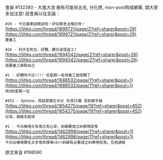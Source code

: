 會員 #132380 - 大風大浪 極有可能係五毛, 分化撚, mon-post狗或網軍, 請大家多加注意!
該會員以往言論：

`#29 - 今日晏奏就開波啦！好似緊急法嗰日咁！` <br>[https://lihkg.com/thread/1699721/page/2?ref=sharer&post=29](https://lihkg.com/thread/1699721/page/2?ref=sharer&post=29) <br>`要番工`

`#26 - 科大生死左，好嬲，聽日返唔返工?` <br>
[https://lihkg.com/thread/1694542/page/2?ref=sharer&post=26](https://lihkg.com/thread/1694542/page/2?ref=sharer&post=26) <br>
`我要番工麻醉自己`

`#1 - 好嬲阿今日!!!! 但星期一有得番工就唔嬲了` <br>
[https://lihkg.com/thread/1688532/page/1?ref=sharer&post=1](https://lihkg.com/thread/1688532/page/1?ref=sharer&post=1) <br>
`快d到星期一拉`

`#452 - Gphone，周庭眾籌左半日 先得15萬 見到幫手推` <br>
[https://lihkg.com/thread/1654275/page/19?ref=sharer&post=452](https://lihkg.com/thread/1654275/page/19?ref=sharer&post=452) <br>
`垃圾，捐條毛就得`

`#1 - 今日機場又有鬼又有公安，前線要成立糾察隊捉鬼` <br>
[https://lihkg.com/thread/1462998/page/1?ref=sharer&post=1](https://lihkg.com/thread/1462998/page/1?ref=sharer&post=1) <br>
`今日佔機場實在太多鬼係理場<br>前線有必要成立糾察隊捉鬼，互相通報`

原文來自 #198590
